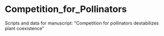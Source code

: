 # Competition_for_Pollinators
Scripts and data for manuscript: "Competition for pollinators destabilizes plant coexistence"
